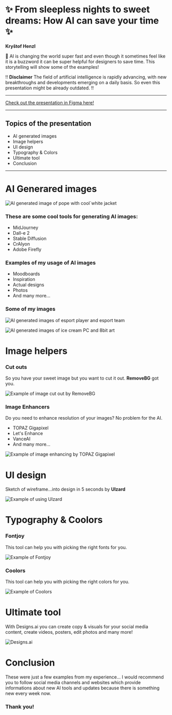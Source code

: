 
<h1>✨ From sleepless nights to sweet dreams: How AI can save your time ✨</h1>

<p><b>Kryštof Henzl</b></p>

<p>🤖 AI is changing the world super fast and even though it sometimes feel like it is a buzzword it can be super helpful for designers to save time. This storytelling will show some of the examples!</p>

<p>‼️ <b>Disclaimer</b> The field of artificial intelligence is rapidly advancing, with new breakthroughs and developments emerging on a daily basis. So even this presentation might be already outdated. ‼️</p>

<hr>

<a href="https://www.figma.com/file/maB216Ijj5hQzpIvTzUs5o/ENGLISH---PREZO?type=design&node-id=46%3A51&t=8Skxl26Ii7Jy1gAk-1">Check out the presentation in Figma here!</a>

<hr>

<h2>Topics of the presentation</b></h2>
<ul>
  <li>AI generated images</li>
  <li>Image helpers</li>
  <li>UI design</li>
  <li>Typography & Colors</li>
  <li>Ultimate tool</li>
  <li>Conclusion</li>
</ul>

<hr>

<h1>AI Generared images</h1>

<p><img src="pope.png" alt="AI generated image of pope with cool´white jacket"></p>

<h3>These are some cool tools for generating AI images:</h3>
<ul>
  <li>MidJourney</li>
  <li>Dall-e 2</li>
  <li>Stable Diffusion</li>
   <li>CrAIyon</li>
  <li>Adobe Firefly</li>
</ul>

<h3>Examples of my usage of AI images</h3>
<ul>
  <li>Moodboards</li>
  <li>Inspiration</li>
  <li>Actual designs</li>
  <li>Photos</li>
  <li>And many more...</li>
</ul>

<h3>Some of my images</h3>
<p><img src="esport_1.png" alt="AI generated images of esport player and esport team"></p>
<p><img src="esport_2.png" alt="AI generated images of ice cream PC and 8bit art"></p>

<h1>Image helpers</h1>

<h3>Cut outs</h3>
<p>So you have your sweet image but you want to cut it out. <b>RemoveBG</b> got you.</p>
<p><img src="removebg.png" alt="Example of image cut out by RemoveBG"></p>

<h3>Image Enhancers</h3>
<p>Do you need to enhance resolution of your images? No problem for the AI.</p>
<ul>
  <li>TOPAZ Gigapixel</li>
  <li>Let's Enhance</li>
  <li>VanceAI</li>
  <li>And many more...</li>
</ul>
<p><img src="topazenhance.png" alt="Example of image enhancing by TOPAZ Gigapixel"></p>

<h1>UI design</h1>
<p>Sketch of wireframe...into design in 5 seconds by <b>UIzard</b></p>
<p><img src="uizatd.png" alt="Example of using UIzard"></p>

<h1>Typography & Coolors</h1>

<h3>Fontjoy</h3>
<p>This tool can help you with picking the right fonts for you.</p>
<p><img src="fontjoy.png" alt="Example of Fontjoy"></p>

<h3>Coolors</h3>
<p>This tool can help you with picking the right colors for you.</p>
<p><img src="coolors.png" alt="Example of Coolors"></p>

<h1>Ultimate tool</h1>
<p>With Designs.ai you can create copy & visuals for your social media content, create videos, posters, edit photos and many more!</p>
<p><img src="designsai.png" alt="Designs.ai"></p>

<h1>Conclusion</h1>
<p>These were just a few examples from my experience... I would recommend you to follow social media channels and websites which provide informations about new AI tools and updates because there is something new every week now.</p>

<h3>Thank you!</h3>





